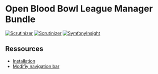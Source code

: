 # Open Blood Bowl League Manager Bundle

[![Scrutinizer](https://scrutinizer-ci.com/g/obblm/core/badges/quality-score.png?b=master)](https://scrutinizer-ci.com/g/obblm/core/?branch=master)
[![Scrutinizer](https://scrutinizer-ci.com/g/obblm/core/badges/coverage.png?b=master)](https://scrutinizer-ci.com/g/obblm/core/?branch=master)
[![SymfonyInsight](https://insight.symfony.com/projects/c0a4e8ae-3fc6-4c94-8626-b98a0da456b1/mini.svg)](https://insight.symfony.com/projects/c0a4e8ae-3fc6-4c94-8626-b98a0da456b1)

Ressources
----------------------------------

- [Installation](src/Resources/doc/1.Installation.md)
- [Modifiy navigation bar](src/Resources/doc/NavigationBar.md)
